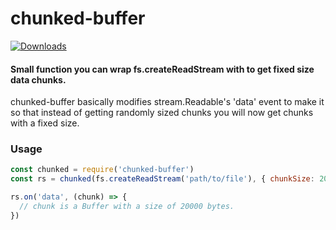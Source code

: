 # chunked-buffer
[![Downloads](https://img.shields.io/npm/dt/chunked-buffer.svg)]()

#### Small function you can wrap fs.createReadStream with to get fixed size data chunks.

chunked-buffer basically modifies stream.Readable's 'data' event to make it so that instead of getting randomly sized chunks you will now get chunks with a fixed size. 


### Usage
```javascript
const chunked = require('chunked-buffer')
const rs = chunked(fs.createReadStream('path/to/file'), { chunkSize: 20000 })

rs.on('data', (chunk) => {
  // chunk is a Buffer with a size of 20000 bytes.
})
```
